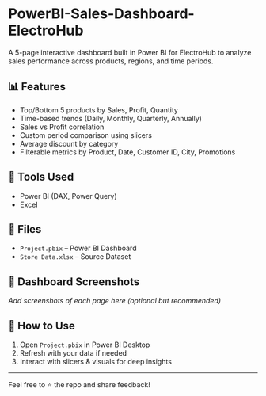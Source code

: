 # PowerBI-Sales-Dashboard-ElectroHub

A 5-page interactive dashboard built in Power BI for ElectroHub to analyze sales performance across products, regions, and time periods.

## 📊 Features
- Top/Bottom 5 products by Sales, Profit, Quantity
- Time-based trends (Daily, Monthly, Quarterly, Annually)
- Sales vs Profit correlation
- Custom period comparison using slicers
- Average discount by category
- Filterable metrics by Product, Date, Customer ID, City, Promotions

## 🔧 Tools Used
- Power BI (DAX, Power Query)
- Excel

## 📁 Files
- `Project.pbix` – Power BI Dashboard
- `Store Data.xlsx` – Source Dataset

## 📸 Dashboard Screenshots
_Add screenshots of each page here (optional but recommended)_

## 🚀 How to Use
1. Open `Project.pbix` in Power BI Desktop
2. Refresh with your data if needed
3. Interact with slicers & visuals for deep insights

---

Feel free to ⭐ the repo and share feedback!

